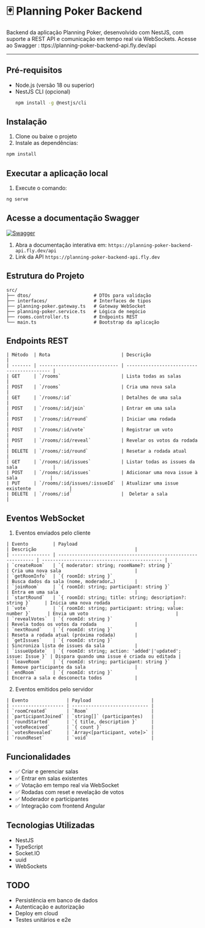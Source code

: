 # 🃏 Planning Poker Backend

Backend da aplicação Planning Poker, desenvolvido com NestJS, com suporte a REST API e comunicação em tempo real via WebSockets. Acesse ao Swagger : ttps://planning-poker-backend-api.fly.dev/api

---

## Pré-requisitos

- Node.js (versão 18 ou superior)
- NestJS CLI (opcional)
  ```bash
  npm install -g @nestjs/cli
  ```

## Instalação

1. Clone ou baixe o projeto
2. Instale as dependências:

```bash
npm install
```

## Executar a aplicação local

1. Execute o comando:

```bash
ng serve
```
## Acesse a documentação Swagger

[![Swagger](https://img.shields.io/badge/Swagger-API-blue)](https://planning-poker-backend-api.fly.dev/api)

1. Abra a documentação interativa em: `https://planning-poker-backend-api.fly.dev/api`
2. Link da API `https://planning-poker-backend-api.fly.dev`

## Estrutura do Projeto

```
src/
├── dtos/                       # DTOs para validação
├── interfaces/                 # Interfaces de tipos
├── planning-poker.gateway.ts   # Gateway WebSocket
├── planning-poker.service.ts   # Lógica de negócio
├── rooms.controller.ts         # Endpoints REST
└── main.ts                     # Bootstrap da aplicação

```

## Endpoints REST

```
| Método  | Rota                          | Descrição                                  |
| ------- | ----------------------------- | ------------------------------------------ |
| GET     | `/rooms`                      | Lista todas as salas                       |
| POST    | `/rooms`                      | Cria uma nova sala                         |
| GET     | `/rooms/:id`                  | Detalhes de uma sala                       |
| POST    | `/rooms/:id/join`             | Entrar em uma sala                         |
| POST    | `/rooms/:id/round`            | Iniciar uma rodada                         |
| POST    | `/rooms/:id/vote`             | Registrar um voto                          |
| POST    | `/rooms/:id/reveal`           | Revelar os votos da rodada                 |
| DELETE  | `/rooms/:id/round`            | Resetar a rodada atual                     |
| GET     | `/rooms/:id/issues`           | Listar todas as issues da sala             |
| POST    | `/rooms/:id/issues`           | Adicionar uma nova issue à sala            |
| PUT     | `/rooms/:id/issues/:issueId`  | Atualizar uma issue existente              |
| DELETE  | `/rooms/:id`                  |  Deletar a sala                            |

```

## Eventos WebSocket

1. Eventos enviados pelo cliente

```
| Evento         | Payload                                                       | Descrição                                    |
| -------------- | ------------------------------------------------------------- | -------------------------------------------- |
| `createRoom`   | `{ moderator: string; roomName?: string }`                    | Cria uma nova sala                           |
| `getRoomInfo`  | `{ roomId: string }`                                          | Busca dados da sala (nome, moderador…)       |
| `joinRoom`     | `{ roomId: string; participant: string }`                     | Entra em uma sala                            |
| `startRound`   | `{ roomId: string; title: string; description?: string }`     | Inicia uma nova rodada                       |
| `vote`         | `{ roomId: string; participant: string; value: number }`      | Envia um voto                                |
| `revealVotes`  | `{ roomId: string }`                                          | Revela todos os votos da rodada              |
| `nextRound`    | `{ roomId: string }`                                          | Reseta a rodada atual (próxima rodada)       |
| `getIssues`    | `{ roomId: string }`                                          | Sincroniza lista de issues da sala           |
| `issueUpdate`  | `{ roomId: string; action: 'added'|'updated'; issue: Issue }` | Dispara quando uma issue é criada ou editada |
| `leaveRoom`    | `{ roomId: string; participant: string }`                     | Remove participante da sala                  |
| `endRoom`      | `{ roomId: string }`                                          | Encerra a sala e desconecta todos            |

```

2.  Eventos emitidos pelo servidor

```
| Evento              | Payload                      |
| ------------------- | ---------------------------- |
| `roomCreated`       | `Room`                       |
| `participantJoined` | `string[]` (participantes)   |
| `roundStarted`      | `{ title, description }`     |
| `voteReceived`      | `{ count }`                  |
| `votesRevealed`     | `Array<[participant, vote]>` |
| `roundReset`        | `void`                       |

```

## Funcionalidades

- ✅ Criar e gerenciar salas
- ✅ Entrar em salas existentes
- ✅ Votação em tempo real via WebSocket
- ✅ Rodadas com reset e revelação de votos
- ✅ Moderador e participantes
- ✅ Integração com frontend Angular

## Tecnologias Utilizadas

- NestJS
- TypeScript
- Socket.IO
- uuid
- WebSockets

## TODO

- Persistência em banco de dados
- Autenticação e autorização
- Deploy em cloud
- Testes unitários e e2e
